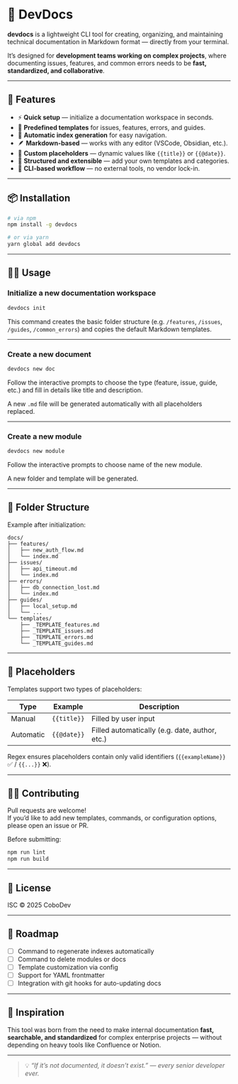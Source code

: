 # 🚀 DevDocs

**devdocs** is a lightweight CLI tool for creating, organizing, and maintaining technical documentation in Markdown format — directly from your terminal.

It’s designed for **development teams working on complex projects**, where documenting issues, features, and common errors needs to be **fast, standardized, and collaborative**.

---

## 🚀 Features

- ⚡ **Quick setup** — initialize a documentation workspace in seconds.
- 🧩 **Predefined templates** for issues, features, errors, and guides.
- 🔁 **Automatic index generation** for easy navigation.
- 🪶 **Markdown-based** — works with any editor (VSCode, Obsidian, etc.).
- 🧠 **Custom placeholders** — dynamic values like `{{title}}` or `{{@date}}`.
- 🧱 **Structured and extensible** — add your own templates and categories.
- 🧰 **CLI-based workflow** — no external tools, no vendor lock-in.

---

## 📦 Installation

```bash
# via npm
npm install -g devdocs

# or via yarn
yarn global add devdocs
```

---

## 🧑‍💻 Usage

### Initialize a new documentation workspace

```bash
devdocs init
```

This command creates the basic folder structure (e.g. `/features`, `/issues`, `/guides`, `/common_errors`) and copies the default Markdown templates.

---

### Create a new document

```bash
devdocs new doc
```

Follow the interactive prompts to choose the type (feature, issue, guide, etc.) and fill in details like title and description.

A new `.md` file will be generated automatically with all placeholders replaced.

---

### Create a new module

```bash
devdocs new module
```

Follow the interactive prompts to choose name of the new module.

A new folder and template will be generated.

---

## 📁 Folder Structure

Example after initialization:

```
docs/
├── features/
│   ├── new_auth_flow.md
│   └── index.md
├── issues/
│   ├── api_timeout.md
│   └── index.md
├── errors/
│   ├── db_connection_lost.md
│   └── index.md
├── guides/
│   ├── local_setup.md
│   └── ...
└── templates/
    ├── _TEMPLATE_features.md
    ├── _TEMPLATE_issues.md
    ├── _TEMPLATE_errors.md
    └── _TEMPLATE_guides.md
```

---

## 🧩 Placeholders

Templates support two types of placeholders:

| Type | Example | Description |
|------|----------|-------------|
| Manual | `{{title}}` | Filled by user input |
| Automatic | `{{@date}}` | Filled automatically (e.g. date, author, etc.) |

Regex ensures placeholders contain only valid identifiers (`{{exampleName}}` ✅ / `{{...}}` ❌).

---

## 🧑‍🔧 Contributing

Pull requests are welcome!  
If you’d like to add new templates, commands, or configuration options, please open an issue or PR.

Before submitting:
```bash
npm run lint
npm run build
```

---

## 🧾 License

ISC © 2025 CoboDev

---

## 🌟 Roadmap

- [ ] Command to regenerate indexes automatically
- [ ] Command to delete modules or docs  
- [ ] Template customization via config  
- [ ] Support for YAML frontmatter  
- [ ] Integration with git hooks for auto-updating docs  

---

## 🧠 Inspiration

This tool was born from the need to make internal documentation **fast, searchable, and standardized** for complex enterprise projects — without depending on heavy tools like Confluence or Notion.

---

> 💡 *“If it’s not documented, it doesn’t exist.” — every senior developer ever.*
